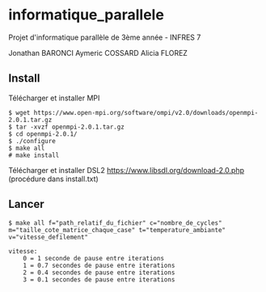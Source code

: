 # informatique_parallele
Projet d'informatique parallèle de 3ème année - INFRES 7

Jonathan BARONCI
Aymeric COSSARD
Alicia FLOREZ

## Install

Télécharger et installer MPI

```
$ wget https://www.open-mpi.org/software/ompi/v2.0/downloads/openmpi-2.0.1.tar.gz
$ tar -xvzf openmpi-2.0.1.tar.gz 
$ cd openmpi-2.0.1/
$ ./configure 
$ make all
# make install
```

Télécharger et installer DSL2 https://www.libsdl.org/download-2.0.php (procédure dans install.txt)

## Lancer

```
$ make all f="path_relatif_du_fichier" c="nombre_de_cycles" m="taille_cote_matrice_chaque_case" t="temperature_ambiante" v="vitesse_defilement"

vitesse:
	0 = 1 seconde de pause entre iterations
	1 = 0.7 secondes de pause entre iterations
	2 = 0.4 secondes de pause entre iterations
	3 = 0.1 secondes de pause entre iterations

```
